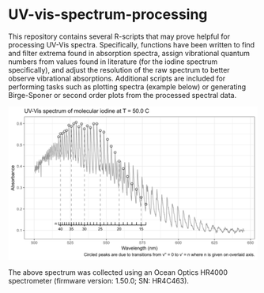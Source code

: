 # UV-vis-spectrum-processing

This repository contains several R-scripts that may prove helpful for processing UV-Vis spectra. Specifically, functions have been written to find and filter extrema found in absorption spectra, assign vibrational quantum numbers from values found in literature (for the iodine spectrum specifically), and adjust the resolution of the raw spectrum to better observe vibrational absorptions. Additional scripts are included for performing tasks such as plotting spectra (example below) or generating Birge-Sponer or second order plots from the processed spectral data.

![Electrionic absorption spectrum of iodine](/images/elec-abs-iodine.png)

The above spectrum was collected using an Ocean Optics HR4000 spectrometer (firmware version: 1.50.0; SN: HR4C463).
